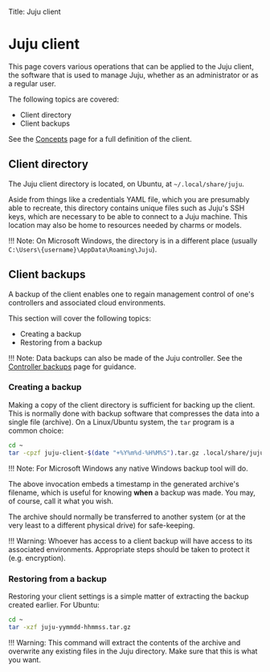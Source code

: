 Title: Juju client

# Juju client

This page covers various operations that can be applied to the Juju client, the
software that is used to manage Juju, whether as an administrator or as a
regular user.

The following topics are covered:

 - Client directory
 - Client backups

<!--
 - Client upgrades
-->

See the [Concepts][concepts-client] page for a full definition of the client.

## Client directory

The Juju client directory is located, on Ubuntu, at `~/.local/share/juju`.

Aside from things like a credentials YAML file, which you are presumably able
to recreate, this directory contains unique files such as Juju's SSH keys,
which are necessary to be able to connect to a Juju machine. This location may
also be home to resources needed by charms or models.

!!! Note: 
    On Microsoft Windows, the directory is in a different place (usually
    `C:\Users\{username}\AppData\Roaming\Juju`).

## Client backups

A backup of the client enables one to regain management control of one's
controllers and associated cloud environments.

This section will cover the following topics:

 - Creating a backup
 - Restoring from a backup

!!! Note:
    Data backups can also be made of the Juju controller. See the
    [Controller backups][controllers-backups] page for guidance.

### Creating a backup

Making a copy of the client directory is sufficient for backing up the client.
This is normally done with backup software that compresses the data into a
single file (archive). On a Linux/Ubuntu system, the `tar` program is a common
choice:

```bash
cd ~
tar -cpzf juju-client-$(date "+%Y%m%d-%H%M%S").tar.gz .local/share/juju 
```

!!! Note:
    For Microsoft Windows any native Windows backup tool will do.

The above invocation embeds a timestamp in the generated archive's filename,
which is useful for knowing **when** a backup was made. You may, of course,
call it what you wish. 

The archive should normally be transferred to another system (or at the very
least to a different physical drive) for safe-keeping.

!!! Warning: 
    Whoever has access to a client backup will have access to its associated
    environments. Appropriate steps should be taken to protect it (e.g.
    encryption).
 
### Restoring from a backup

Restoring your client settings is a simple matter of extracting the backup
created earlier. For Ubuntu:

```bash
cd ~
tar -xzf juju-yymmdd-hhmmss.tar.gz 
```

!!! Warning: 
    This command will extract the contents of the archive and overwrite any
    existing files in the Juju directory. Make sure that this is what you want.


<!-- LINKS -->

[concepts-client]: juju-concepts.html#client
[controllers-backups]: controllers-backup.html
